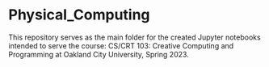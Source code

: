 # Physical_Computing

This repository serves as the main folder for the created Jupyter notebooks intended to serve the course: CS/CRT 103: Creative Computing and Programming at Oakland City University, Spring 2023.
